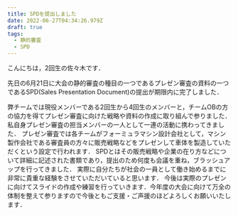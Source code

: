 ```yaml
---
title: SPDを提出しました
date: 2022-06-27T04:34:26.979Z
draft: true
tags:
  - 静的審査
  - SPD
---
```

こんにちは，2回生の佐々木です．

先日の6月21日に大会の静的審査の種目の一つであるプレゼン審査の資料の一つであるSPD(Sales Presentation Document)の提出が期限内に完了しました．

弊チームでは現役メンバーである2回生から4回生のメンバーと，チームOBの方の協力を得てプレゼン審査に向けた戦略や資料の作成に取り組んで参りました．
私自身プレゼン審査の担当メンバーの一人として一連の活動に携わってきました．
プレゼン審査では各チームがフォーミュラマシン設計会社として，マシン製作会社である審査員の方々に販売戦略などをプレゼンして車体を製造していただくという設定で行われます．
SPDとはその販売戦略や企業の在り方などについて詳細に記述された書類であり，提出のため何度も会議を重ね，ブラッシュアップを行ってきました．
実際に自分たちが社会の一員として働き始めるまでに非常に貴重な経験をさせていただいていると思います．
今後は実際のプレゼンに向けてスライドの作成や練習を行っていきます．今年度の大会に向けて万全の体制を整えて参りますので今後ともご支援・ご声援のほどよろしくお願いいたします．